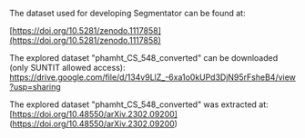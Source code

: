 The dataset used for developing Segmentator can be found at:

[https://doi.org/10.5281/zenodo.1117858](https://doi.org/10.5281/zenodo.1117858)

The explored dataset "phamht_CS_548_converted" can be downloaded (only SUNTIT allowed access):
https://drive.google.com/file/d/134v9LlZ_-6xa1o0kUPd3DjN95rFsheB4/view?usp=sharing

The explored dataset "phamht_CS_548_converted" was extracted at:
[https://doi.org/10.48550/arXiv.2302.09200] (https://doi.org/10.48550/arXiv.2302.09200)